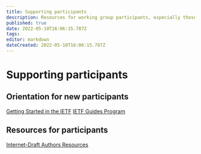 ```yaml
---
title: Supporting participants
description: Resources for working group participants, especially those new to the IETF, may find useful
published: true
date: 2022-05-10T16:06:15.787Z
tags: 
editor: markdown
dateCreated: 2022-05-10T16:06:15.787Z
---
```


# Supporting participants


## Orientation for new participants
[Getting Started in the IETF](https://www.ietf.org/about/participate/get-started/)
[IETF Guides Program](https://www.ietf.org/about/participate/guides/)

## Resources for participants

[Internet-Draft Authors Resources](https://authors.ietf.org)